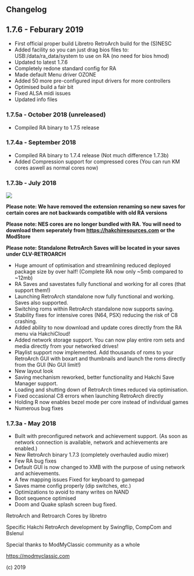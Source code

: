 ## Changelog

## 1.7.6 - Feburary 2019

- First official proper build Libretro RetroArch build for the (S)NESC 
- Added facility so you can just drag bios files to: USB:/data/ra_data/system to use on RA (no need for bios hmod)
- Updated to latest 1.7.6
- Completely redone standard config for RA
- Made default Menu driver OZONE
- Added 50 more pre-configured input drivers for more controllers
- Optimised build a fair bit
- Fixed ALSA midi issues
- Updated info files

### 1.7.5a - October 2018 (unreleased)

- Compiled RA binary to 1.7.5 release

### 1.7.4a - September 2018

- Compiled RA binary to 1.7.4 release (Not much difference 1.7.3b)
- Added Compression support for compressed cores (You can run KM cores aswell as normal cores now)

### 1.7.3b - July 2018

[![](http://img.youtube.com/vi/w0zodI_MS8Q/0.jpg)](http://www.youtube.com/watch?v=w0zodI_MS8Q "RetroArch 1.7.3b overview video")

**Please note: We have removed the extension renaming so new saves for certain cores are not backwards compatible with old RA versions**

**Please note: NES cores are no longer bundled with RA. You will need to download them seperately from https://hakchiresources.com or the ModStore**

**Please note: Standalone RetroArch Saves will be located in your saves under CLV-RETROARCH** 

- Huge amount of optimisation and streamlining reduced deployed package size by over half! (Complete RA now only ~5mb compared to ~12mb)
- RA Saves and savestates fully functional and working for all cores (that support them!)
- Launching RetroArch standalone now fully functional and working. Saves also supported. 
- Switching roms within RetroArch standalone now supports saving.
- Stability fixes for intensive cores (N64, PSX) reducing the risk of C8 crashing.
- Added ability to now download and update cores directly from the RA menu via HakchiCloud!
- Added network storage support. You can now play entire rom sets and media directly from your networked drives!
- Playlist support now implemented. Add thousands of roms to your RetroArch GUI with boxart and thumbnails and launch the roms directly from the GUI (No GUI limit!)
- New layout look
- Saving mechanism reworked, better functionality and Hakchi Save Manager support.
- Loading and shutting down of RetroArch times reduced via optimisation.
- Fixed occasional C8 errors when launching RetroArch directly 
- Holding R now enables bezel mode per core instead of individual games
- Numerous bug fixes

### 1.7.3a - May 2018

- Built with preconfigured network and achievement support. (As soon as network connection is available, network and achievements are enabled.)
- New RetroArch binary 1.7.3 (completely overhauled audio mixer)
- Few RA bug fixes
- Default GUI is now changed to XMB with the purpose of using network and achievements.
- A few mapping issues Fixed for keyboard to gamepad
- Saves mame config properly (dip switches, etc.)
- Optimizations to avoid to many writes on NAND
- Boot sequence optimised
- Doom and Quake splash screen bug fixed.

RetroArch and Retroarch Cores by libretro

Specific Hakchi RetroArch development by Swingflip, CompCom and Bslenul

Special thanks to ModMyClassic community as a whole

https://modmyclassic.com

(c) 2019
